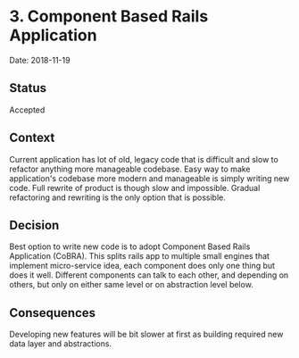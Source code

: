 # 3. Component Based Rails Application

Date: 2018-11-19

## Status

Accepted

## Context

Current application has lot of old, legacy code that is difficult and slow to refactor anything more
manageable codebase. Easy way to make application's codebase more modern and manageable is simply
writing new code. Full rewrite of product is though slow and impossible. Gradual refactoring and rewriting
is the only option that is possible.

## Decision

Best option to write new code is to adopt Component Based Rails Application (CoBRA). This splits rails app
to multiple small engines that implement micro-service idea, each component does only one thing but does it
well. Different components can talk to each other, and depending on others, but only on either same level or
on abstraction level below.

## Consequences

Developing new features will be bit slower at first as building required new data layer and abstractions.
